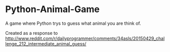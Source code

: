 # Python-Animal-Game
A game where Python trys to guess what animal you are think of.

Created as a response to http://www.reddit.com/r/dailyprogrammer/comments/34asls/20150429_challenge_212_intermediate_animal_guess/
